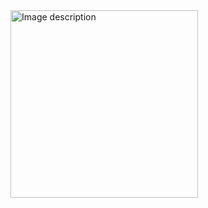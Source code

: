 <img src="https://github.com/user-attachments/assets/0eb32ea0-a00a-423d-8b82-06ae564b63cd" alt="Image description" width="300">
